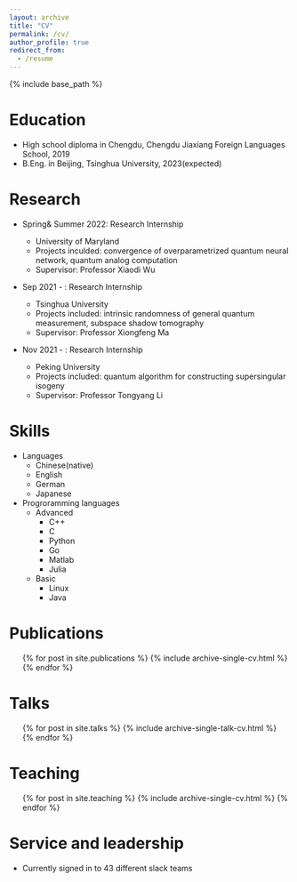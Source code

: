 ```yaml
---
layout: archive
title: "CV"
permalink: /cv/
author_profile: true
redirect_from:
  - /resume
---
```


{% include base_path %}

Education
======
* High school diploma in Chengdu, Chengdu Jiaxiang Foreign Languages School, 2019
* B.Eng. in Beijing, Tsinghua University, 2023(expected)

Research 
======
* Spring& Summer 2022: Research Internship
  * University of Maryland
  * Projects inculded: convergence of overparametrized quantum neural network, quantum analog computation
  * Supervisor: Professor Xiaodi Wu

* Sep 2021 - : Research Internship
  * Tsinghua University
  * Projects included: intrinsic randomness of general quantum measurement, subspace shadow tomography
  * Supervisor: Professor Xiongfeng Ma

* Nov 2021 - : Research Internship
  * Peking University
  * Projects included: quantum algorithm for constructing supersingular isogeny
  * Supervisor: Professor Tongyang Li
  
Skills
======
* Languages
  * Chinese(native)
  * English
  * German
  * Japanese
* Progroramming languages
  * Advanced
    * C++
    * C
    * Python
    * Go
    * Matlab
    * Julia
  * Basic
    * Linux
    * Java

Publications
======
  <ul>{% for post in site.publications %}
    {% include archive-single-cv.html %}
  {% endfor %}</ul>
  
Talks
======
  <ul>{% for post in site.talks %}
    {% include archive-single-talk-cv.html %}
  {% endfor %}</ul>
  
Teaching
======
  <ul>{% for post in site.teaching %}
    {% include archive-single-cv.html %}
  {% endfor %}</ul>
  
Service and leadership
======
* Currently signed in to 43 different slack teams
